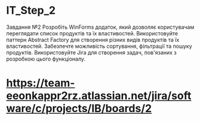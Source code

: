 # IT_Step_2
Завдання №2
Розробіть WinForms додаток, який дозволяє користувачам переглядати
список продуктів та їх властивостей.
Використовуйте паттерн Abstract Factory для створення різних видів
продуктів та їх властивостей.
Забезпечте можливість сортування, фільтрації та пошуку продуктів.
Використовуйте Jira для створення задач, пов'язаних з розробкою цього
функціоналу.


# https://team-eeonkappr2rz.atlassian.net/jira/software/c/projects/IB/boards/2
